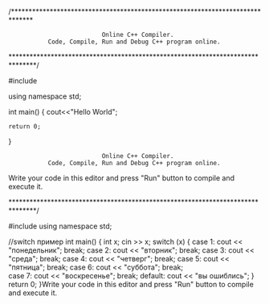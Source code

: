 /******************************************************************************

                              Online C++ Compiler.
               Code, Compile, Run and Debug C++ program online.

*******************************************************************************/

#include <iostream>

using namespace std;

int main()
{
    cout<<"Hello World";

    return 0;
}

                              Online C++ Compiler.
               Code, Compile, Run and Debug C++ program online.
Write your code in this editor and press "Run" button to compile and execute it.

*******************************************************************************/

#include <iostream>
using namespace std;

//switch пример
int main()
{
    int x;
    cin >> x;
    switch (x)
    {
        case 1: cout << "понедельник"; break;
        case 2: cout << "вторник"; break;
        case 3: cout << "среда"; break;
        case 4: cout << "четверг"; break;
        case 5: cout << "пятница"; break;
        case 6: cout << "суббота"; break;  
        case 7: cout << "воскресенье"; break;
        default: cout << "вы ошиблись";
    }
    return 0;
}Write your code in this editor and press "Run" button to compile and execute it.


